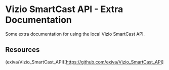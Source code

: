 # Vizio SmartCast API - Extra Documentation
Some extra documentation for using the local Vizio SmartCast API.

## Resources
(exiva/Vizio_SmartCast_API)[https://github.com/exiva/Vizio_SmartCast_API]
